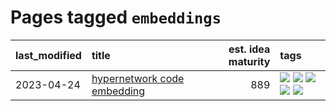 # Pages tagged `embeddings`

|last_modified|title|est. idea maturity|tags
|:---|:---|---:|:---|
|2023-04-24|[hypernetwork code embedding](../hypernetwork_embedding_for_code.md)|889|[![](https://img.shields.io/badge/tag-LLM-b59164)](../tags/LLM.md) [![](https://img.shields.io/badge/tag-embeddings-be4650)](../tags/embeddings.md) [![](https://img.shields.io/badge/tag-machinelearning-e168be)](../tags/machinelearning.md) [![](https://img.shields.io/badge/tag-models-77a0)](../tags/models.md) [![](https://img.shields.io/badge/tag-nlp-3f3dc3)](../tags/nlp.md)|